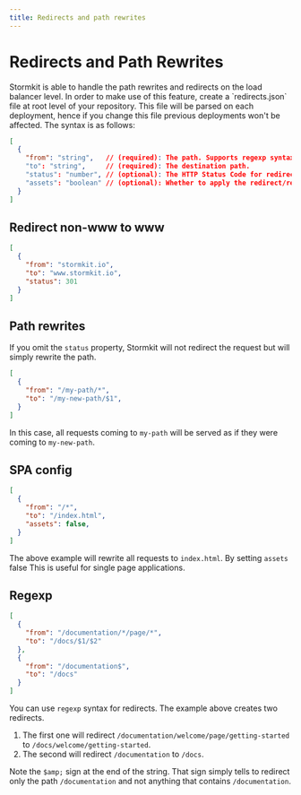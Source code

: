```yaml
---
title: Redirects and path rewrites
---
```


# Redirects and Path Rewrites

<section>
Stormkit is able to handle the path rewrites and redirects on the load balancer level. In order to make use of this feature, create a `redirects.json` file at root level of your repository. This file will be parsed on each deployment, hence if you change this file previous deployments won't be affected. The syntax is as follows:

```json
[
  {
    "from": "string",   // (required): The path. Supports regexp syntax.
    "to": "string",     // (required): The destination path.
    "status": "number", // (optional): The HTTP Status Code for redirect. Default is empty.
    "assets": "boolean" // (optional): Whether to apply the redirect/rewrite to any static file that is not an html file. Default is false.
  }
]
```

</section>

## Redirect non-www to www

<section>

```json
[
  {
    "from": "stormkit.io",
    "to": "www.stormkit.io", 
    "status": 301
  }
]
```

</section>

## Path rewrites

<section>

If you omit the `status` property, Stormkit will not redirect the request but will simply rewrite the path.

```json
[
  {
    "from": "/my-path/*",
    "to": "/my-new-path/$1", 
  }
]
```

In this case, all requests coming to `my-path` will be served as if they were coming to `my-new-path`.

</section>

## SPA config

<section>

```json
[
  {
    "from": "/*",
    "to": "/index.html", 
    "assets": false,
  }
]
```

The above example will rewrite all requests to `index.html`. By setting `assets` false This is useful for single page applications.

</section>

## Regexp

<section>

```json
[
  {
    "from": "/documentation/*/page/*",
    "to": "/docs/$1/$2"
  },
  {
    "from": "/documentation$",
    "to": "/docs"
  }
]
```

You can use `regexp` syntax for redirects. The example above creates two redirects.

1. The first one will redirect `/documentation/welcome/page/getting-started` to `/docs/welcome/getting-started`.
2. The second will redirect `/documentation` to `/docs`. 

Note the `$amp;` sign at the end of the string. That sign simply tells to redirect only the path `/documentation` and not anything that contains `/documentation`. 

</section>
